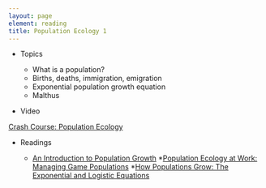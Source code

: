 ```yaml
---
layout: page
element: reading
title: Population Ecology 1
---
```


* Topics

  * What is a population?
  * Births, deaths, immigration, emigration
  * Exponential population growth equation
  * Malthus

* Video

[Crash Course: Population Ecology](https://www.youtube.com/watch?v=RBOsqmBQBQk&index=2&list=PL8dPuuaLjXtNdTKZkV_GiIYXpV9w4WxbX)

* Readings

  * [An Introduction to Population Growth](http://www.nature.com/scitable/knowledge/library/an-introduction-to-population-growth-84225544)
  *[Population Ecology at Work: Managing Game Populations](http://www.nature.com/scitable/knowledge/library/population-ecology-at-work-managing-game-populations-50937864)
  *[How Populations Grow: The Exponential and Logistic Equations](http://www.nature.com/scitable/knowledge/library/how-populations-grow-the-exponential-and-logistic-13240157)